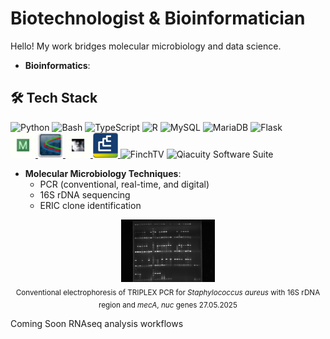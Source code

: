# Biotechnologist & Bioinformatician
Hello! My work bridges molecular microbiology and data science.

- **Bioinformatics**:
## 🛠️ Tech Stack

<p align="left">
  <!-- Programming Languages -->
  <img src="https://cdn.jsdelivr.net/gh/devicons/devicon/icons/python/python-original.svg" alt="Python" width="40" />
  <img src="https://cdn.jsdelivr.net/gh/devicons/devicon/icons/bash/bash-original.svg" alt="Bash" width="40" />
  <img src="https://cdn.jsdelivr.net/gh/devicons/devicon/icons/typescript/typescript-original.svg" alt="TypeScript" width="40" />
<img src="https://cdn.jsdelivr.net/gh/devicons/devicon/icons/r/r-original.svg" alt="R" width="40" />

  <img src="https://cdn.jsdelivr.net/gh/devicons/devicon/icons/mysql/mysql-original.svg" alt="MySQL" width="40" />
  <img src="https://cdn.jsdelivr.net/gh/devicons/devicon/icons/mariadb/mariadb-original.svg" alt="MariaDB" width="40" />

  <img src="https://cdn.jsdelivr.net/gh/devicons/devicon/icons/flask/flask-original.svg" alt="Flask" width="40" />

</br>

<a href="https://www.megasoftware.net/" target="_blank">
<img src="Mega.jpg" alt="MEGA" width="40"/>
</a>

<a href="https://technelysium.com.au/wp/chromas/">  
<img src="Chromas.jpg" alt="Chromas" width="40" />
</a>

<a href="http://tree.bio.ed.ac.uk/software/Figtree/">
<img src="Figtree.jpg" alt="FigTree" width="40" />
</a>

<a href="https://www.bockytech.com.tw/PDF-File/bn_brochure.pdf">
<img src="Bionumerics.jpg" alt="BIONUMERICS" width="40" />
</a>

<img src="assets/finchtv.png" alt="FinchTV" width="40" />

<img src="assets/qiacuity.png" alt="Qiacuity Software Suite" width="60" />


- **Molecular Microbiology Techniques**:
  - PCR (conventional, real-time, and digital)
  - 16S rDNA sequencing
  - ERIC clone identification
   
<p align="center">
  <img src="TRIPLEX POBÓR X 3 PŁYTKA 27.05.2025.jpg" alt="TRIPLEX PCR with 16S rDNA region and <i>mecA</i>, <i>nuc</i> genes  27.05.2025" width="150"/><br/>
  <sub>Conventional electrophoresis of TRIPLEX PCR for <i>Staphylococcus aureus</i> with 16S rDNA region and <i>mecA</i>, <i>nuc</i> genes  27.05.2025</sub>
</p>

<h>Coming Soon</h>
RNAseq analysis workflows

